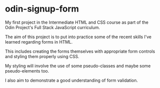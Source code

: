 # odin-signup-form
My first project in the Intermediate HTML and CSS course as part of the Odin Project's Full Stack JavaScript curriculum.  

The aim of this project is to put into practice some of the recent skills I've learned regarding forms in HTML.  
  
This includes creating the forms themselves with appropriate form controls and styling them properly using CSS.  
  
My styling will involve the use of some pseudo-classes and maybe some pseudo-elements too.  
  
I also aim to demonstrate a good understanding of form validation.
